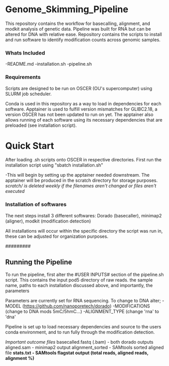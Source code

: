 # Genome_Skimming_Pipeline
This repository contains the workflow for basecalling, alignment, and modkit analysis of genetic data. Pipeline was built for RNA but can be altered for DNA with relative ease.
Repository contains the scripts to install and run software to identify modification counts across genomic samples.


### Whats Included
  -README.md 
  -installation.sh
  -pipeline.sh


### Requirements

Scripts are designed to be run on OSCER (OU's supercomputer) using SLURM job scheduler.

Conda is used in this repository as a way to load in dependencies for each software.
Apptainer is used to fulfill version mismatches for GLIBC2.18, a version OSCER has not been updated to run on yet. The apptainer also allows running of each software using its necessary dependencies that are preloaded (see installation script).


# Quick Start
  After loading .sh scripts onto OSCER in respective directories. 
  First run the installation script using "sbatch installation.sh"

  -This will begin by setting up the apptainer needed downstream. The apptainer will be produced in the scratch directory for storage purposes. *scratch/ is deleted weekly if the filenames aren't changed or files aren't executed*

### Installation of softwares
  The next steps install 3 different softwares: Dorado (basecaller), minimap2 (aligner), modkit (modification detection)

All installations will occur within the specific directory the script was run in, these can be adjusted for organization purposes.

#########

## Running the Pipeline

To run the pipeline, first alter the #USER INPUTS# section of the pipeline.sh script.
This contains the input pod5 directory of raw reads. the sample name, paths to each installation discussed above, and importantly, the parameters

Parameters are currently set for RNA sequencing. To change to DNA alter;
  -MODEL (https://github.com/nanoporetech/dorado)
  -MODIFICATIONS (change to DNA mods 5mC/5hmC...)
  -ALIGNMENT_TYPE (change 'rna' to 'dna'

Pipeline is set up to load necessary dependencies and source to the users conda environment, and to run fully through the modification detection. 

*Important outcome files*
basecalled.fastq (.bam) - both dorado outputs
aligned.sam - minimap2 output
alignment_sorted - SAMtools sorted aligned file
**stats.txt - SAMtools flagstat output (total reads, aligned reads, alignment %)**
